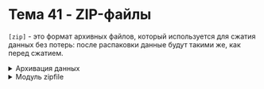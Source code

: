 # Тема 41 - ZIP-файлы

`[zip]` - это формат архивных файлов, который используется для сжатия данных без потерь: после распаковки данные будут такими же, как перед сжатием. 

<details>
  <summary>Архивация данных</summary>

1. `[Архивация данных]` - это упаковка нескольких файлов в один файл или поток — архив.  
   
3. `[Архивный файл]` - это специальным образом организованный файл, содержащий в себе один или несколько файлов в сжатом или несжатом виде и служебную информацию об именах файлов, дате и времени их создания или модификации, размерах и т.д.  
   
4. `[Степень сжатия файла]` - это мера того, насколько сильно файл был сжат при процессе архивации или сжатия данных. Это обычно выражается в процентах или в коэффициенте сжатия.  

Чем выше степень сжатия, тем больше данных удалено или сокращено в файле, и, следовательно, меньше размер файла. Например, если файл изначально был 100 МБ и после сжатия его размер составляет 20 МБ, это означает, что файл сжался до 20% от своего исходного размера, и его степень сжатия составляет 80%.

5. `[Архивация (упаковка)]` -  помещение (загрузка) исходных файлов в архивный файл в сжатом или несжатом виде.  

6. `[Разархивация (распаковка)]` - то процесс извлечения файлов из архивного файла обратно в их исходное состояние после архивации.

7. `[Архиваторы]` -  это программы или инструменты, которые предназначены для создания, открытия, просмотра, изменения, извлечения и управления архивными файлами (WinRAR, 7-Zip, WinZip, PeaZip, и другие).

#

### Отличие сжатия от архивации:

`[Сжатие файла]:`

- Сжатие файла - это процесс уменьшения размера файла путем удаления избыточных или повторяющихся данных без объединения с другими файлами.  
- Цель сжатия файла - уменьшить его размер, чтобы сэкономить место на диске или ускорить передачу файла через сеть.  
- Сжатие обычно применяется к одному файлу, и результатом процесса является сжатый файл.


`[Архивайия файла]:`

- Архивация файла - это процесс объединения одного или нескольких файлов в один архивный файл с последующим сжатием данных.  
- Цель архивации - уменьшить размер группы файлов и/или организовать их в один файл для удобства хранения и передачи.  
- Архивация может включать в себя сжатие файлов, но также может включать другие операции, такие как шифрование данных или добавление метаданных к файлам.  
- Результатом процесса архивации является архивный файл, который содержит один или несколько файлов в сжатом виде.

Таким образом, основное различие между сжатием файла и архивацией файла заключается в том, что сжатие применяется к одному файлу для уменьшения его размера, в то время как архивация объединяет несколько файлов в один архивный файл для упрощения управления данными.


</details>
<details>
  <summary>Модуль zipfile</summary>

`[zipfile]` - модуль предоставляет инструменты для работы с ZIP-архивами. Основное преимущество данного модуля заключается в том, что он позволяет работать с архивом, как с обычной папкой, содержащей файлы и другие каталоги.

- `[ZipFile(filename, mode='r', compression=ZIP_STORED, allowZip64=True)]` - это основной объект, предоставляемый модулем zipfile, который позволяет работать с zip архивами в Python.

     - `[filename]` - параметр определяющий файл, с которым будет работать ZipFile объект.
     - `[mode=]` - режим доступа к файлу (чтение 'r', запись 'w', добавление 'a')
     - `[compression=]` - пределяет метод сжатия для новых файлов, по умолчанию используется без сжатия (ZIP_STORED)
     - `[allowZip64=]` - указывает, разрешено ли использование формата ZIP64 для архивов, которые превышают размер 4 ГБ, о умолчанию True.

Объекты ZipFile похожи на файловые объекты, возвращаемые функцией open()

```
from zipfile import ZipFile

with ZipFile('test.zip') as zip_file:
    pass
```
#
### Основные методы Модуля zipfile  

1. `[printdir()]` - выводит таблицу с информацией о содержимом архива: полные названия файлов (File Name) с указанием даты изменения (Modified) и размера в байтах (Size).
```
from zipfile import ZipFile

with ZipFile('test.zip') as zip_file:
    zip_file.printdir()
```

#

2. `[infolist()]` - позволяет получить информацию о файлах из архива в виде списка специальных объектов (тип ZipInfo. Объект ZipInfo является итерируемым), которые содержат дополнительную информацию о каждом файле:

      - `[file_size]` - размер начального файла в байтах
      - `[compress_size]` - размер сжатого файла в байтах
      - `[filename]` - имя файла
      - `[date_time]` - дата изменения файла, представляет из себя кортеж (год, месяц, день, час, минута, секунда).
      - `[is_dir()]` - проверяет тип объекта: файл или папка. Он возвращает True, если объект является папкой, или False в противном случае.
```
from zipfile import ZipFile

with ZipFile('test.zip') as zip_file:
    info = zip_file.infolist()
    print(info[6].file_size)                # размер начального файла в байтах
    print(info[6].compress_size)            # размер сжатого файла в байтах
    print(info[6].filename)                 # имя файла
    print(info[6].date_time)                # дата изменения файла
    print(info[6].is_dir())
```

#

3. `[namelist()]` - возвращает список названий файлов и директорий, содержащихся в архиве. Метод получает список имен файлов в архиве, и затем итерируется по этому списку, выводя каждое имя файла или директории.
```
from zipfile import ZipFile

with ZipFile('test.zip') as zip_file:
    info = zip_file.namelist()
    print(*info, sep='\n')
```

#

4. `[getinfo()]` - 



</details>

